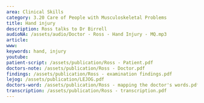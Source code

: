 ```yaml
---
area: Clinical Skills
category: 3.20 Care of People with Musculoskeletal Problems
title: Hand injury
description: Ross talks to Dr Birrell
audioNA: /assets/audio/Doctor - Ross - Hand Injury - MQ.mp3
article: 
www: 
keywords: hand, injury
youtube:
patient-script: /assets/publication/Ross - Patient.pdf
doctors-note: /assets/publication/Ross - Doctor.pdf
findings: /assets/publication/Ross - examination findings.pdf
lejog: /assets/publication/LEJOG.pdf
doctors-word: /assets/publication/Ross - mapping the doctor's words.pdf
transcription: /assets/publication/Ross - transcription.pdf
--- 
```

